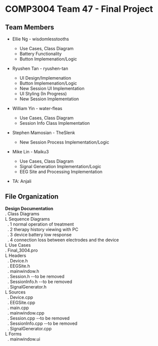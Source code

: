 # COMP3004 Team 47 - Final Project
## Team Members 
* Ellie Ng - wisdomlesstooths
    * Use Cases, Class Diagram
    * Battery Functionality
    * Button Implemenation/Logic
* Ryushen Tan - ryushen-tan
    * UI Design/Implemenation
    * Button Implemenation/Logic
    * New Session UI Implementation
    * UI Styling (In Progress)
    * New Session Implementation
* William Yin - water-fleas
    * Use Cases, Class Diagram
    * Session Info Class Implementation
* Stephen Mamosian - TheSlenk
    * New Session Process Implementation/Logic
* Mike Lin - Maiku3
    * Use Cases, Class Diagram
    * Signal Generation Implementation/Logic
    * EEG Site and Processing Implementation

* TA: Anjali

## File Organization
**Design Documentation**\
. Class Diagrams\
L Sequence Diagrams\
&nbsp;&nbsp;. 1 normal operation of treatment\
&nbsp;&nbsp;. 2 therapy history viewing with PC\
&nbsp;&nbsp;. 3 device battery low response\
&nbsp;&nbsp;. 4 connection loss between electrodes and the device\
L Use Cases\
. Final_3004.pro\
L Headers\
&nbsp;&nbsp;. Device.h\
&nbsp;&nbsp;. EEGSite.h\
&nbsp;&nbsp;. mainwindow.h\
&nbsp;&nbsp;. Session.h --to be removed\
&nbsp;&nbsp;. SessionInfo.h --to be removed\
&nbsp;&nbsp;. SignalGenerator.h\
L Sources\
&nbsp;&nbsp;. Device.cpp\
&nbsp;&nbsp;. EEGSite.cpp\
&nbsp;&nbsp;. main.cpp\
&nbsp;&nbsp;. mainwindow.cpp\
&nbsp;&nbsp;. Session.cpp --to be removed\
&nbsp;&nbsp;. SessionInfo.cpp --to be removed\
&nbsp;&nbsp;. SignalGenerator.cpp\
L Forms\
&nbsp;&nbsp;. mainwindow.ui
